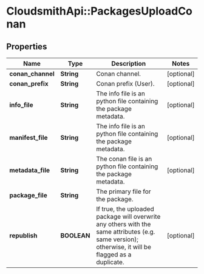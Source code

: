 # CloudsmithApi::PackagesUploadConan

## Properties
Name | Type | Description | Notes
------------ | ------------- | ------------- | -------------
**conan_channel** | **String** | Conan channel. | [optional] 
**conan_prefix** | **String** | Conan prefix (User). | [optional] 
**info_file** | **String** | The info file is an python file containing the package metadata. | [optional] 
**manifest_file** | **String** | The info file is an python file containing the package metadata. | [optional] 
**metadata_file** | **String** | The conan file is an python file containing the package metadata. | [optional] 
**package_file** | **String** | The primary file for the package. | 
**republish** | **BOOLEAN** | If true, the uploaded package will overwrite any others with the same attributes (e.g. same version); otherwise, it will be flagged as a duplicate. | [optional] 


